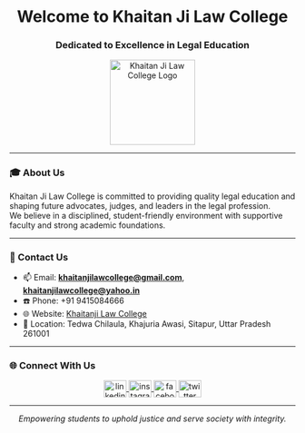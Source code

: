 <h1 align="center">Welcome to Khaitan Ji Law College</h1>
<h3 align="center">Dedicated to Excellence in Legal Education</h3>

<p align="center">
  <img src="https://github.com/user-attachments/assets/4971cf2a-891c-491a-ac47-6414ee924226" alt="Khaitan Ji Law College Logo" width="150"/>
</p>

---

### 🎓 About Us  
Khaitan Ji Law College is committed to providing quality legal education and shaping future advocates, judges, and leaders in the legal profession.  
We believe in a disciplined, student-friendly environment with supportive faculty and strong academic foundations.  

---

### 📍 Contact Us  
- 📫 Email: **khaitanjilawcollege@gmail.com**, **khaitanjilawcollege@yahoo.in** 
- ☎️ Phone: +91 9415084666  
- 🌐 Website: [Khaitanji Law College](https://www.khaitanjilawcollege.in/)  
- 📍 Location: Tedwa Chilaula, Khajuria Awasi, Sitapur, Uttar Pradesh 261001  

---

### 🌐 Connect With Us  
<p align="center">
<a href="https://linkedin.com/in/[college-linkedin]" target="blank">
  <img align="center" src="https://raw.githubusercontent.com/rahuldkjain/github-profile-readme-generator/master/src/images/icons/Social/linked-in-alt.svg" alt="linkedin" height="30" width="40" />
</a>
<a href="https://instagram.com/[college-instagram]" target="blank">
  <img align="center" src="https://raw.githubusercontent.com/rahuldkjain/github-profile-readme-generator/master/src/images/icons/Social/instagram.svg" alt="instagram" height="30" width="40" />
</a>
<a href="https://facebook.com/[college-facebook]" target="blank">
  <img align="center" src="https://raw.githubusercontent.com/rahuldkjain/github-profile-readme-generator/master/src/images/icons/Social/facebook.svg" alt="facebook" height="30" width="40" />
</a>
<a href="https://twitter.com/[college-twitter]" target="blank">
  <img align="center" src="https://raw.githubusercontent.com/rahuldkjain/github-profile-readme-generator/master/src/images/icons/Social/twitter.svg" alt="twitter" height="30" width="40" />
</a>
</p>

---

<p align="center"><i>Empowering students to uphold justice and serve society with integrity.</i></p>
